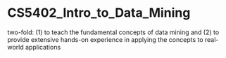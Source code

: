 # CS5402_Intro_to_Data_Mining
two-fold: (1) to teach the fundamental concepts of data mining and (2) to provide extensive hands-on experience in applying the concepts to real-world applications
